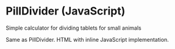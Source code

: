 # PillDivider (JavaScript)
Simple calculator for dividing tablets for small animals

Same as PillDivider. HTML with inline JavaScript implementation.
